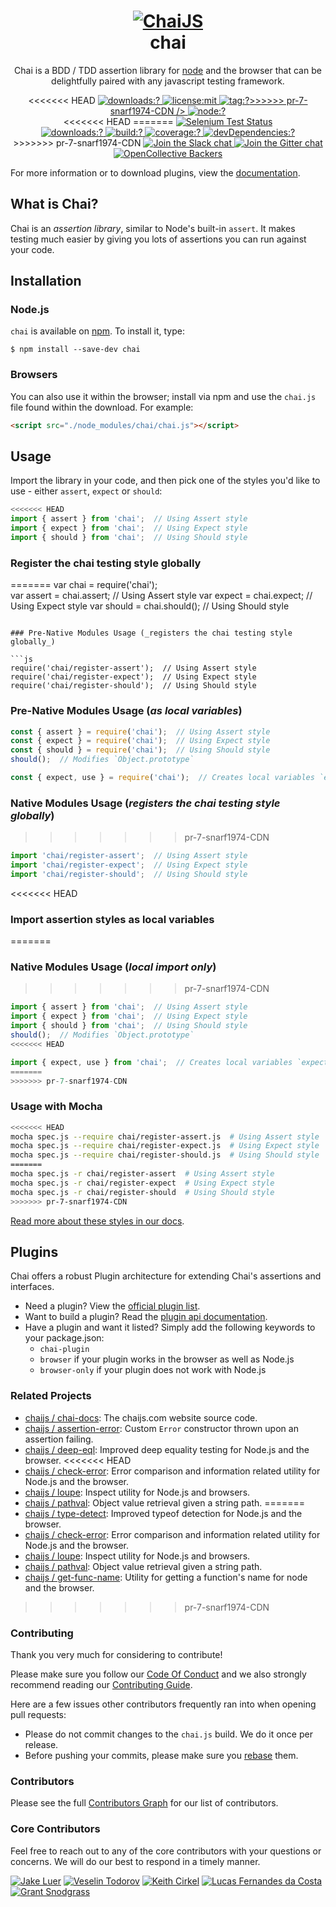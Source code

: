 <h1 align=center>
  <a href="http://chaijs.com" title="Chai Documentation">
    <img alt="ChaiJS" src="http://chaijs.com/img/chai-logo.png">
  </a>
  <br>
  chai
</h1>

<p align=center>
  Chai is a BDD / TDD assertion library for <a href="http://nodejs.org">node</a> and the browser that can be delightfully paired with any javascript testing framework.
</p>

<p align=center>
<<<<<<< HEAD
  <a href="https://www.npmjs.com/package/chai">
    <img
      alt="downloads:?"
      src="https://img.shields.io/npm/dm/chai.svg?style=flat-square"
=======
  <a href="./LICENSE">
    <img
      alt="license:mit"
      src="https://img.shields.io/badge/license-mit-green.svg?style=flat-square"
    />
  </a>
  <a href="https://github.com/chaijs/chai/releases">
    <img
      alt="tag:?"
      src="https://img.shields.io/github/tag/chaijs/chai.svg?style=flat-square"
>>>>>>> pr-7-snarf1974-CDN
    />
  </a>
  <a href="https://www.npmjs.com/package/chai">
    <img
      alt="node:?"
      src="https://img.shields.io/badge/node-%3E=4.0-blue.svg?style=flat-square"
    />
  </a>
  <br/>
<<<<<<< HEAD
=======
  <a href="https://saucelabs.com/u/chaijs">
    <img
      alt="Selenium Test Status"
      src="https://saucelabs.com/browser-matrix/chaijs.svg"
    />
  </a>
  <br/>
  <a href="https://www.npmjs.com/packages/chai">
    <img
      alt="downloads:?"
      src="https://img.shields.io/npm/dm/chai.svg?style=flat-square"
    />
  </a>
  <a href="https://travis-ci.org/chaijs/chai">
    <img
      alt="build:?"
      src="https://img.shields.io/travis/chaijs/chai/master.svg?style=flat-square"
    />
  </a>
  <a href="https://codecov.io/gh/chaijs/chai">
    <img
      alt="coverage:?"
      src="https://img.shields.io/codecov/c/github/chaijs/chai.svg?style=flat-square"
    />
  </a>
  <a href="">
    <img
      alt="devDependencies:?"
      src="https://img.shields.io/david/chaijs/chai.svg?style=flat-square"
    />
  </a>
  <br/>
>>>>>>> pr-7-snarf1974-CDN
  <a href="https://chai-slack.herokuapp.com/">
    <img
      alt="Join the Slack chat"
      src="https://img.shields.io/badge/slack-join%20chat-E2206F.svg?style=flat-square"
    />
  </a>
  <a href="https://gitter.im/chaijs/chai">
    <img
      alt="Join the Gitter chat"
      src="https://img.shields.io/badge/gitter-join%20chat-D0104D.svg?style=flat-square"
    />
  </a>
  <a href="https://opencollective.com/chaijs">
    <img
      alt="OpenCollective Backers"
      src="https://opencollective.com/chaijs/backers/badge.svg?style=flat-square"
    />
  </a>
</p>

For more information or to download plugins, view the [documentation](http://chaijs.com).

## What is Chai?

Chai is an _assertion library_, similar to Node's built-in `assert`. It makes testing much easier by giving you lots of assertions you can run against your code.

## Installation

### Node.js

`chai` is available on [npm](http://npmjs.org). To install it, type:

    $ npm install --save-dev chai

### Browsers

You can also use it within the browser; install via npm and use the `chai.js` file found within the download. For example:

```html
<script src="./node_modules/chai/chai.js"></script>
```

## Usage

Import the library in your code, and then pick one of the styles you'd like to use - either `assert`, `expect` or `should`:

```js
<<<<<<< HEAD
import { assert } from 'chai';  // Using Assert style
import { expect } from 'chai';  // Using Expect style
import { should } from 'chai';  // Using Should style
```

### Register the chai testing style globally
=======
var chai = require('chai');  
var assert = chai.assert;    // Using Assert style
var expect = chai.expect;    // Using Expect style
var should = chai.should();  // Using Should style
```

### Pre-Native Modules Usage (_registers the chai testing style globally_)

```js
require('chai/register-assert');  // Using Assert style
require('chai/register-expect');  // Using Expect style
require('chai/register-should');  // Using Should style
```

### Pre-Native Modules Usage (_as local variables_)

```js
const { assert } = require('chai');  // Using Assert style
const { expect } = require('chai');  // Using Expect style
const { should } = require('chai');  // Using Should style
should();  // Modifies `Object.prototype`

const { expect, use } = require('chai');  // Creates local variables `expect` and `use`; useful for plugin use
```

### Native Modules Usage (_registers the chai testing style globally_)
>>>>>>> pr-7-snarf1974-CDN

```js
import 'chai/register-assert';  // Using Assert style
import 'chai/register-expect';  // Using Expect style
import 'chai/register-should';  // Using Should style
```

<<<<<<< HEAD
### Import assertion styles as local variables
=======
### Native Modules Usage (_local import only_)
>>>>>>> pr-7-snarf1974-CDN

```js
import { assert } from 'chai';  // Using Assert style
import { expect } from 'chai';  // Using Expect style
import { should } from 'chai';  // Using Should style
should();  // Modifies `Object.prototype`
<<<<<<< HEAD

import { expect, use } from 'chai';  // Creates local variables `expect` and `use`; useful for plugin use
=======
>>>>>>> pr-7-snarf1974-CDN
```

### Usage with Mocha

```bash
<<<<<<< HEAD
mocha spec.js --require chai/register-assert.js  # Using Assert style
mocha spec.js --require chai/register-expect.js  # Using Expect style
mocha spec.js --require chai/register-should.js  # Using Should style
=======
mocha spec.js -r chai/register-assert  # Using Assert style
mocha spec.js -r chai/register-expect  # Using Expect style
mocha spec.js -r chai/register-should  # Using Should style
>>>>>>> pr-7-snarf1974-CDN
```

[Read more about these styles in our docs](http://chaijs.com/guide/styles/).

## Plugins

Chai offers a robust Plugin architecture for extending Chai's assertions and interfaces.

- Need a plugin? View the [official plugin list](http://chaijs.com/plugins).
- Want to build a plugin? Read the [plugin api documentation](http://chaijs.com/guide/plugins/).
- Have a plugin and want it listed? Simply add the following keywords to your package.json:
  -  `chai-plugin`
  -  `browser` if your plugin works in the browser as well as Node.js
  -  `browser-only` if your plugin does not work with Node.js

### Related Projects

- [chaijs / chai-docs](https://github.com/chaijs/chai-docs): The chaijs.com website source code.
- [chaijs / assertion-error](https://github.com/chaijs/assertion-error): Custom `Error` constructor thrown upon an assertion failing.
- [chaijs / deep-eql](https://github.com/chaijs/deep-eql): Improved deep equality testing for Node.js and the browser.
<<<<<<< HEAD
- [chaijs / check-error](https://github.com/chaijs/check-error): Error comparison and information related utility for Node.js and the browser.
- [chaijs / loupe](https://github.com/chaijs/loupe): Inspect utility for Node.js and browsers.
- [chaijs / pathval](https://github.com/chaijs/pathval): Object value retrieval given a string path.
=======
- [chaijs / type-detect](https://github.com/chaijs/type-detect): Improved typeof detection for Node.js and the browser.
- [chaijs / check-error](https://github.com/chaijs/check-error): Error comparison and information related utility for Node.js and the browser.
- [chaijs / loupe](https://github.com/chaijs/loupe): Inspect utility for Node.js and browsers.
- [chaijs / pathval](https://github.com/chaijs/pathval): Object value retrieval given a string path.
- [chaijs / get-func-name](https://github.com/chaijs/get-func-name): Utility for getting a function's name for node and the browser.
>>>>>>> pr-7-snarf1974-CDN

### Contributing

Thank you very much for considering to contribute!

Please make sure you follow our [Code Of Conduct](https://github.com/chaijs/chai/blob/master/CODE_OF_CONDUCT.md) and we also strongly recommend reading our [Contributing Guide](https://github.com/chaijs/chai/blob/master/CONTRIBUTING.md).

Here are a few issues other contributors frequently ran into when opening pull requests:

- Please do not commit changes to the `chai.js` build. We do it once per release.
- Before pushing your commits, please make sure you [rebase](https://github.com/chaijs/chai/blob/master/CONTRIBUTING.md#pull-requests) them.

### Contributors

Please see the full
[Contributors Graph](https://github.com/chaijs/chai/graphs/contributors) for our
list of contributors.

### Core Contributors

Feel free to reach out to any of the core contributors with your questions or
concerns. We will do our best to respond in a timely manner.

[![Jake Luer](https://avatars3.githubusercontent.com/u/58988?v=3&s=50)](https://github.com/logicalparadox)
[![Veselin Todorov](https://avatars3.githubusercontent.com/u/330048?v=3&s=50)](https://github.com/vesln)
[![Keith Cirkel](https://avatars3.githubusercontent.com/u/118266?v=3&s=50)](https://github.com/keithamus)
[![Lucas Fernandes da Costa](https://avatars3.githubusercontent.com/u/6868147?v=3&s=50)](https://github.com/lucasfcosta)
[![Grant Snodgrass](https://avatars3.githubusercontent.com/u/17260989?v=3&s=50)](https://github.com/meeber)
